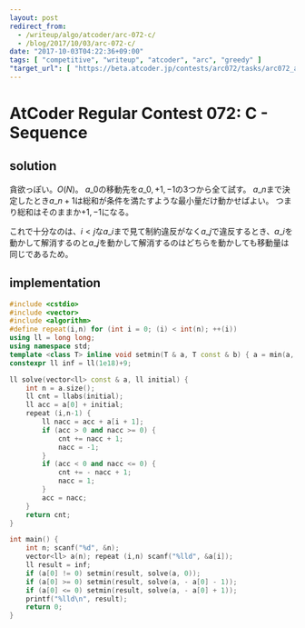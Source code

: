 ```yaml
---
layout: post
redirect_from:
  - /writeup/algo/atcoder/arc-072-c/
  - /blog/2017/10/03/arc-072-c/
date: "2017-10-03T04:22:36+09:00"
tags: [ "competitive", "writeup", "atcoder", "arc", "greedy" ]
"target_url": [ "https://beta.atcoder.jp/contests/arc072/tasks/arc072_a" ]
---
```


# AtCoder Regular Contest 072: C - Sequence

## solution

貪欲っぽい。$O(N)$。
$a\_0$の移動先を$a\_0, +1, -1$の$3$つから全て試す。
$a\_n$まで決定したとき$a\_{n+1}$は総和が条件を満たすような最小量だけ動かせばよい。
つまり総和はそのままか$+1, -1$になる。

これで十分なのは、$i \lt j$な$a\_i$まで見て制約違反がなく$a\_j$で違反するとき、$a\_i$を動かして解消するのと$a\_j$を動かして解消するのはどちらを動かしても移動量は同じであるため。

## implementation

``` c++
#include <cstdio>
#include <vector>
#include <algorithm>
#define repeat(i,n) for (int i = 0; (i) < int(n); ++(i))
using ll = long long;
using namespace std;
template <class T> inline void setmin(T & a, T const & b) { a = min(a, b); }
constexpr ll inf = ll(1e18)+9;

ll solve(vector<ll> const & a, ll initial) {
    int n = a.size();
    ll cnt = llabs(initial);
    ll acc = a[0] + initial;
    repeat (i,n-1) {
        ll nacc = acc + a[i + 1];
        if (acc > 0 and nacc >= 0) {
            cnt += nacc + 1;
            nacc = -1;
        }
        if (acc < 0 and nacc <= 0) {
            cnt += - nacc + 1;
            nacc = 1;
        }
        acc = nacc;
    }
    return cnt;
}

int main() {
    int n; scanf("%d", &n);
    vector<ll> a(n); repeat (i,n) scanf("%lld", &a[i]);
    ll result = inf;
    if (a[0] != 0) setmin(result, solve(a, 0));
    if (a[0] >= 0) setmin(result, solve(a, - a[0] - 1));
    if (a[0] <= 0) setmin(result, solve(a, - a[0] + 1));
    printf("%lld\n", result);
    return 0;
}
```
